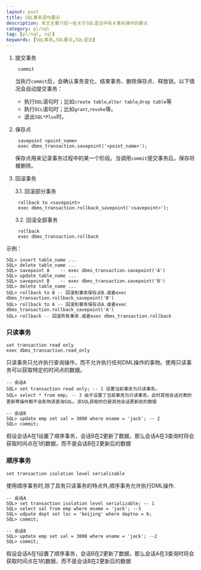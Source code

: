 ```yaml
---
layout: post
title: SQL事务语句要点
description: 本文主要介绍一些关于SQL语法中有关事务操作的要点
category: pl/sql
tag: [pl/sql, sql]
keywords: [SQL事务,SQL要点,SQL语法]
---
```


1. 提交事务
    
        commit

    当执行`commit`后，会确认事务变化、结束事务、删除保存点、释放锁。以下情况会自动提交事务：
    
    + 执行`DDL`语句时；比如`create table`,`alter table`,`drop table`等
    + 执行`DCL`语句时；比如`grant`,`revoke`等。
    + 退出`SQL*Plus`时。

2. 保存点

        savepoint <point_name>
        exec dbms_transaction.savepoint('<point_name>');
    
    保存点用来记录事务过程中的某一个阶段。当调用`commit`提交事务后，保存将被删除。
        
3. 回滚事务

    3.1. 回滚部分事务
        
        rollback to <savepoint>
        exec dbms_transaction.rollback_savepoint('<savepoint>');
    
    3.2. 回滚全部事务
        
        rollback
        exec dbms_transaction.rollback
    
示例：

    SQL> insert table_name ...
    SQL> delete table_name ...
    SQL> savepoint A    -- exec dbms_transaction.savepoint('A')
    SQL> update table_name ...
    SQL> savepoint B    -- exec dbms_transaction.savepoint('B')
    SQL> delete table_name ...
    SQL> rollback to B -- 回滚到事务保存点B.或者exec dbms_transaction.rollback_savepoint('B')
    SQL> rollback to A -- 回滚到事务保存点A.或者exec dbms_transaction.rollback_savepoint('A')
    SQL> rollback -- 回滚所有事务.或者exec dbms_transaction.rollback
        
    
### 只读事务

    set transaction read only
    exec dbms_transaction.read_only

只读事务只允许执行查询操作，而不允许执行任何DML操作的事物。使用只读事务可以获取特定的时间点的数据。

    -- 会话A
    SQL> set transaction read only; -- 1 设置当前事务为只读事务。
    SQL> select * from emp; -- 3 由于设置了当前事务为只读事务，此时其他会话对表的更新等操作都不会影响该查询SQL。该SQL获取的仍是其他会话更新前的数据
    
    -- 会话B
    SQL> update emp set sal = 3000 where ename = 'jack'; -- 2
    SQL> commit; 

假设会话A在1设置了顺序事务，会话B在2更新了数据，那么会话A在3查询时将会获取时间点在1的数据，而不是会话B在2更新后的数据


### 顺序事务

    set transaction isolation level serializable

使用顺序事务时,除了具有只读事务的特点外,顺序事务允许执行DML操作.

    -- 会话A
    SQL> set transaction isolation level serializable; -- 1
    SQL> select sal from emp where ename = 'jack'; --3
    SQL> udpate dept set loc = 'beijing' where deptno = 6;
    SQL> commit;
		
    -- 会话B
    SQL> update emp set sal = 3000 where ename = 'jack'; --2
    SQL> commit;
			
假设会话A在1设置了顺序事务，会话B在2更新了数据，那么会话A在3查询时将会获取时间点在1的数据，而不是会话B在2更新后的数据
